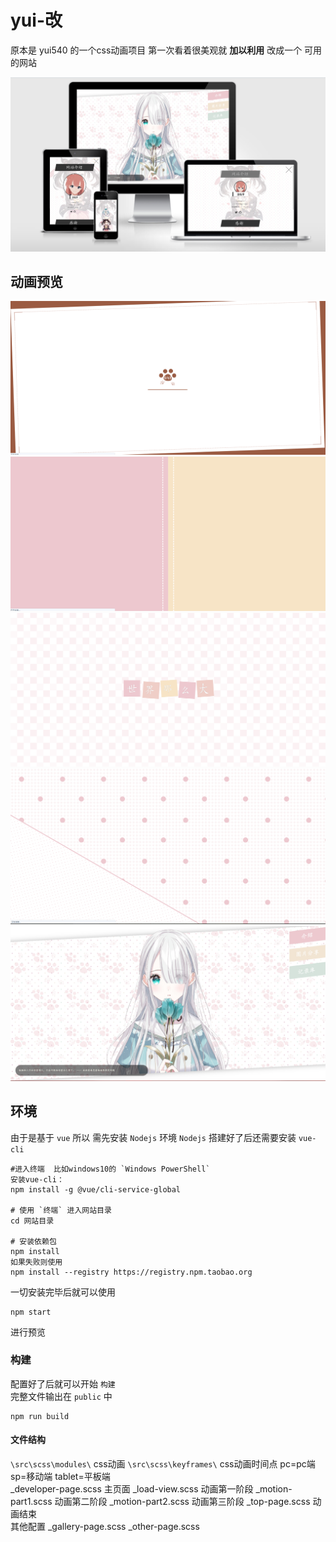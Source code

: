 # yui-改
原本是 yui540 的一个css动画项目
第一次看着很美观就 **加以利用** 改成一个 可用的网站

![screenshot](./screenshot.png)

## 动画预览
![1](./res/1.png)
![2](./res/2.png)
![3](./res/3.png)
![4](./res/4.png)
![5](./res/5.png)

## 环境
由于是基于 `vue` 所以 需先安装 `Nodejs` 环境
`Nodejs` 搭建好了后还需要安装 `vue-cli`
```
#进入终端  比如windows10的 `Windows PowerShell`
安装vue-cli：
npm install -g @vue/cli-service-global
	
# 使用 `终端` 进入网站目录
cd 网站目录
	
# 安装依赖包	
npm install     
如果失败则使用
npm install --registry https://registry.npm.taobao.org 
```
一切安装完毕后就可以使用
```
npm start
```
进行预览


### 构建
配置好了后就可以开始 `构建`    
完整文件输出在 `public` 中
```
npm run build 
```
#### 文件结构
`\src\scss\modules\`  css动画         `\src\scss\keyframes\` css动画时间点
pc=pc端  sp=移动端  tablet=平板端    
_developer-page.scss  主页面
_load-view.scss  动画第一阶段
_motion-part1.scss  动画第二阶段
_motion-part2.scss  动画第三阶段
_top-page.scss  动画结束          
其他配置
_gallery-page.scss  _other-page.scss

